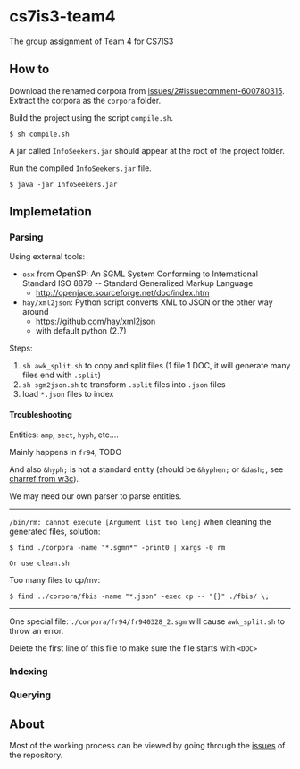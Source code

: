# cs7is3-team4

The group assignment of Team 4 for CS7IS3

## How to

Download the renamed corpora from [issues/2#issuecomment-600780315](https://github.com/tannineo/cs7is3-team4/issues/2#issuecomment-600780315). Extract the corpora as the `corpora` folder.

Build the project using the script `compile.sh`.

```text
$ sh compile.sh
```

A jar called `InfoSeekers.jar` should appear at the root of the project folder.

Run the compiled `InfoSeekers.jar` file.

```text
$ java -jar InfoSeekers.jar
```

## Implemetation

### Parsing

Using external tools:

- `osx` from OpenSP: An SGML System Conforming to International Standard ISO 8879 -- Standard Generalized Markup Language
  - http://openjade.sourceforge.net/doc/index.htm
- `hay/xml2json`: Python script converts XML to JSON or the other way around
  - https://github.com/hay/xml2json
  - with default python (2.7)

Steps:

1. `sh awk_split.sh` to copy and split files (1 file 1 DOC, it will generate many files end with `.split`)
2. `sh sgm2json.sh` to transform `.split` files into `.json` files
3. load `*.json` files to index

#### Troubleshooting

Entities: `amp`, `sect`, `hyph`, etc....

Mainly happens in `fr94`, TODO

And also `&hyph;` is not a standard entity (should be `&hyphen;` or `&dash;`, see [charref from w3c](https://dev.w3.org/html5/html-author/charref)).

We may need our own parser to parse entities.

---

`/bin/rm: cannot execute [Argument list too long]` when cleaning the generated files, solution:

```text
$ find ./corpora -name "*.sgmn*" -print0 | xargs -0 rm

Or use clean.sh
```

Too many files to cp/mv:

```text
$ find ../corpora/fbis -name "*.json" -exec cp -- "{}" ./fbis/ \;
```

---

One special file: `./corpora/fr94/fr940328_2.sgm` will cause `awk_split.sh` to throw an error.

Delete the first line of this file to make sure the file starts with `<DOC>`

### Indexing

### Querying

## About

Most of the working process can be viewed by going through the [issues](https://github.com/tannineo/cs7is3-team4/issues) of the repository.
